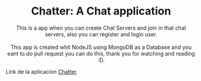 <h1 style=text-align:center>Chatter: A Chat application</h1>

<p style=text-align:center>This is a app when you can create Chat Servers and join in that chat servers, also you can register and login user.
<br>
<br>
This app is created whit NodeJS using MongoDB as a Database and you eant to do pull request you can do this, thank you for watching and reading :D.
</p>

<p>Link de la aplicacion <a href=https://chatter-hand.herokuapp.com/>Chatter</a></p>
